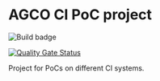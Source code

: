 # AGCO CI PoC project

![Build badge](https://codebuild.eu-west-1.amazonaws.com/badges?uuid=eyJlbmNyeXB0ZWREYXRhIjoiTG5WVnlPR2ZNTGc2RjZHeVhKRzUwbWpBZjR3R2NKNDVQS1YzU3pQeWhXVVpqa3IxZGF3ZkxpRm9rLzRhTjRQeUt0V2dpUFkxQmZwVHZKdkxaN1VLUTNBPSIsIml2UGFyYW1ldGVyU3BlYyI6IjVJWjExYUN4SUdycStza2ciLCJtYXRlcmlhbFNldFNlcmlhbCI6MX0%3D&branch=master)

[![Quality Gate Status](https://sonarcloud.io/api/project_badges/measure?project=mikkoJJ_ci-poc&metric=alert_status)](https://sonarcloud.io/dashboard?id=mikkoJJ_ci-poc)

Project for PoCs on different CI systems.